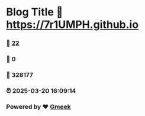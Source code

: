 # Blog Title :link: https://7r1UMPH.github.io 
### :page_facing_up: [22](https://7r1UMPH.github.io/tag.html) 
### :speech_balloon: 0 
### :hibiscus: 328177 
### :alarm_clock: 2025-03-20 16:09:14 
### Powered by :heart: [Gmeek](https://github.com/Meekdai/Gmeek)
